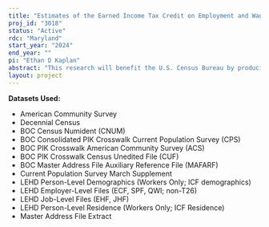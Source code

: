 ```yaml
---
title: "Estimates of the Earned Income Tax Credit on Employment and Wages"
proj_id: "3018"
status: "Active"
rdc: "Maryland"
start_year: "2024"
end_year: ""
pi: "Ethan D Kaplan"
abstract: "This research will benefit the U.S. Census Bureau by producing population estimates examining the impact of Earned Income Tax Credit (EITC) generosity on employment and wages. Utilizing merged Longitudinal Employer-Household Dynamics (LEHD) data with other internal Census Bureau demographic datasets, the researchers will both reassess the existing literature on employment effects and provide credible estimates of the effect of this refundable tax credit on hourly wages. Two main identification difficulties exist for estimating the effects of the EITC - controlling for the effects of the economic environment and controlling for unobservable heterogeneity across individuals. The researchers will attempt to solve the first of these problems by utilizing local geographic variation in state EITC supplements across state borders after 2000. Using local geographic variation will allow the research to sidestep ongoing debates about the potential confounding effects of welfare reform and the booming economy during the major EITC reforms of the 1990s. In addition, the researchers will simultaneously match individuals with similar demographics and work histories to attempt to better control for individual heterogeneity as the LEHD contains individual-level variables which are not observable in other datasets. The ability to simultaneously control for the local economy (using local geographical variation in treatment) and simultaneously control for individual selection (by matching on wage and employment histories plus demographics) is feasible only with the LEHD data and will be best achieved by linking those data to the American Community Survey (ACS), Decennial Census, and/or Current Population Survey - Annual Social and Economic Supplement (CPS ASEC). In addition to the LEHD data, the researchers also request access to these latter three datasets, associated Protected Identification Key (PIK) crosswalks with which to link between these datasets, and Numerical Identification (Numident) file data with which to identify deaths (pertinent events in the LEHD data that are not otherwise observable). The Master Address File-Auxiliary Reference File (MAF-ARF) and MAF Extract File (MAFX) are requested to provide more detailed information about housing units. With these merged data, the researchers will be able to obtain robust estimates of the aggregate effects of the EITC on labor market outcomes."
layout: project
---
```


**Datasets Used:**

  - American Community Survey 
  - Decennial Census 
  - BOC Census Numident (CNUM) 
  - BOC Consolidated PIK Crosswalk Current Population Survey (CPS) 
  - BOC PIK Crosswalk American Community Survey (ACS) 
  - BOC PIK Crosswalk Census Unedited File (CUF) 
  - BOC Master Address File Auxiliary Reference File (MAFARF) 
  - Current Population Survey March Supplement 
  - LEHD Person-Level Demographics (Workers Only; ICF demographics) 
  - LEHD Employer-Level Files (ECF, SPF, QWI; non-T26) 
  - LEHD Job-Level Files (EHF, JHF) 
  - LEHD Person-Level Residence (Workers Only; ICF Residence) 
  - Master Address File Extract 

